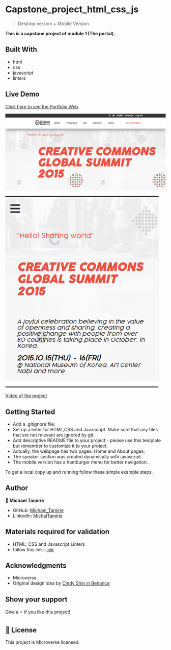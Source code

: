 # Capstone_project_html_css_js

> Desktop version + Mobile Version

**This is a capstone project of module 1 (The portal).**

## Built With

- html
- css
- javascript
- linters

## Live Demo

[Click here to see the Portfolio Web](https://yersel500.github.io/capstone-project-yh/)

![image](./images/Desktop_version_snap.png)

![image](./images/Mobile_version_snap.png)

[Video of the project]()

## Getting Started

- Add a .gitignore file.
- Set up a linter for HTML,CSS and Javascript. Make sure that any files that are not relevant are ignored by git.
- Add descriptive README file to your project - please use this template but remember to customize it to your project.
- Actually, the webpage has two pages: Home and About pages.
- The speaker section was created dynamically with javascript.
- The mobile version has a hamburger menu for better navigation.

To get a local copy up and running follow these simple example steps.

## Author

👤 **Michael Tamirie**

- GitHub: [Michael_Tamirie](https://github.com/Micky373)
- LinkedIn: [MichalTamirie](https://www.linkedin.com/in/michael-tamirie-288a331ab)

## Materials required for validation

- HTML, CSS and Javascript Linters
- follow this link :
  [link](https://github.com/microverseinc/linters-config/tree/master/html-css)

## Acknowledgments

- Microverse
- Original design idea by [Cindy Shin in Behance](https://www.behance.net/adagio07)

## Show your support

Give a ⭐️ if you like this project!

## 📝 License

This project is Microverse licensed.

